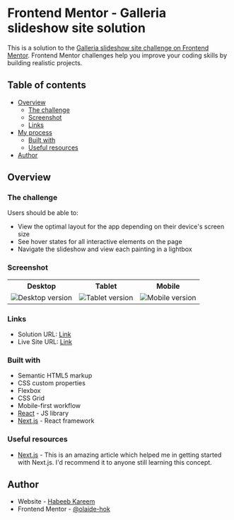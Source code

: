 # Frontend Mentor - Galleria slideshow site solution

This is a solution to the [Galleria slideshow site challenge on Frontend Mentor](https://www.frontendmentor.io/challenges/galleria-slideshow-site-tEA4pwsa6). Frontend Mentor challenges help you improve your coding skills by building realistic projects.

## Table of contents

-   [Overview](#overview)
    -   [The challenge](#the-challenge)
    -   [Screenshot](#screenshot)
    -   [Links](#links)
-   [My process](#my-process)
    -   [Built with](#built-with)
    -   [Useful resources](#useful-resources)
-   [Author](#author)

## Overview

### The challenge

Users should be able to:

-   View the optimal layout for the app depending on their device's screen size
-   See hover states for all interactive elements on the page
-   Navigate the slideshow and view each painting in a lightbox

### Screenshot

<table>
 <tr>
    <th>Desktop</th>
    <th>Tablet</th>
    <th>Mobile</th>
  </tr>
  <tr>
    <td><img src="./galleria-slideshow-desktop.png" alt="Desktop version"></td>
    <td><img src="./galleria-slideshow-tablet.png" alt="Tablet version"></td>
    <td><img src="./galleria-slideshow-mobile.png" alt="Mobile version"></td>
  </tr>
</table>

### Links

-   Solution URL: [Link](https://github.com/olaide-hok/galleria-slideshow-site)
-   Live Site URL: [Link](https://galleria-slideshow-site-mu.vercel.app/)

### Built with

-   Semantic HTML5 markup
-   CSS custom properties
-   Flexbox
-   CSS Grid
-   Mobile-first workflow
-   [React](https://reactjs.org/) - JS library
-   [Next.js](https://nextjs.org/) - React framework

### Useful resources

-   [Next.js](https://nextjs.org/docs) - This is an amazing article which helped me in getting started with Next.js. I'd recommend it to anyone still learning this concept.

## Author

-   Website - [Habeeb Kareem](https://habeeb-dev.netlify.app)
-   Frontend Mentor - [@olaide-hok](https://www.frontendmentor.io/profile/olaide-hok)
